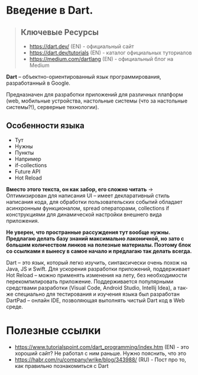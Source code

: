# Введение в Dart.

> ## Ключевые Ресурсы
> - https://dart.dev/ (EN) - официальный сайт
> - https://dart.dev/tutorials (EN) - каталог официальных туториалов
> - https://medium.com/dartlang (EN) - официальный блог на Medium

**Dart** – объектно-ориентированный язык программирования, разработанный в Google.

Предназначен для разработки приложений для различных платформ (web, мобильные устройства,
настольные системы (что за настольные системы?!), серверные технологии). 

## Особенности языка
- Тут 
- Нужны 
- Пункты
- Например
- if-collections 
- Future API
- Hot Reload

**Вместо этого текста, он как забор, его сложно читать** -> 
Оптимизирован для написания UI – имеет декларативный 
стиль написания кода, для обработки пользовательских событий обладает асинхронным функционалом,
spread операторами, collections if конструкциями для динамической настройки внешнего вида приложения.

**Не уверен, что пространные рассуждения тут вообще нужны. 
Предлагаю делать базу знаний максимально лаконичной, но зато с большим количеством линков на полезные материалы. Поэтому блок со ссылками я вынесу в самое начало и предлагаю так делать всегда.**

Dart – это язык, который легко изучить, синтаксически очень похож на Java, JS и Swift. Для ускорения
разработки приложений, поддерживает Hot Reload – можно применять изменения на лету, без необходимости
перекомпилировать приложение. Поддерживается популярными средствами разработки (Visual Code, Android Studio,
Intellij Idea), а так-же специально для тестирования и изучения языка был разработан DartPad – онлайн IDE,
позволяющая выполнять чистый Dart код в Web среде.

# Полезные ссылки
- https://www.tutorialspoint.com/dart_programming/index.htm (EN) - это хороший сайт? Не работал с ним раньше. Нужно пояснить, что это
- https://habr.com/ru/company/wrike/blog/343988/ (RU) - Пост про то, как правильно познакомиться с Dart
